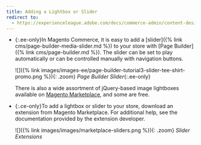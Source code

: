 ```yaml
---
title: Adding a Lightbox or Slider
redirect to:
  - https://experienceleague.adobe.com/docs/commerce-admin/content-design/elements/blocks/block-add.html#add-a-lightbox-or-slider
---
```


- {:.ee-only}In Magento Commerce, it is easy to add a [slider]({% link cms/page-builder-media-slider.md %}) to your store with [Page Builder]({% link cms/page-builder.md %}). The slider can be set to play automatically or can be controlled manually with navigation buttons.

   ![]({% link images/images-ee/page-builder-tutorial3-slider-tee-shirt-promo.png %}){: .zoom}
   _Page Builder Slider_{:.ee-only}

   There is also a wide assortment of jQuery-based image lightboxes available on [Magento Marketplace][1], and some are free.

- {:.ce-only}To add a lightbox or slider to your store, download an extension from Magento Marketplace. For additional help, see the documentation provided by the extension developer.

   ![]({% link images/images/marketplace-sliders.png %}){: .zoom}
   _Slider Extensions_

[1]: https://marketplace.magento.com/extensions.html?q=lightbox
[2]: https://devdocs.magento.com/extensions/install/
